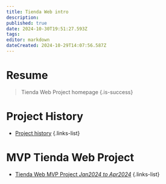 ```yaml
---
title: Tienda Web intro
description: 
published: true
date: 2024-10-30T19:51:27.593Z
tags: 
editor: markdown
dateCreated: 2024-10-29T14:07:56.587Z
---
```


# Resume
> Tienda Web Project homepage
{.is-success}


# Project History

- [Project history](/web-store-project/history)
{.links-list}

# MVP Tienda Web Project

 - [Tienda Web MVP Project *Jan2024 to Apr2024*](tienda-web-mvp-project)
 {.links-list}



